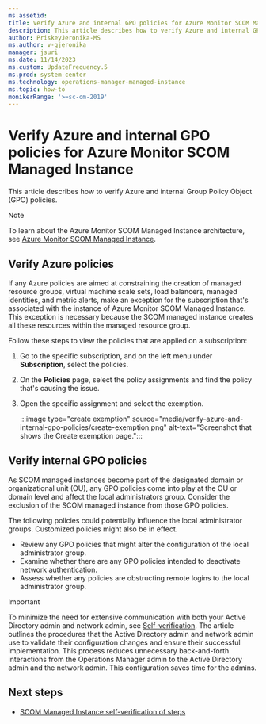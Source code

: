 ```yaml
---
ms.assetid: 
title: Verify Azure and internal GPO policies for Azure Monitor SCOM Managed Instance
description: This article describes how to verify Azure and internal GPO policies.
author: PriskeyJeronika-MS
ms.author: v-gjeronika
manager: jsuri
ms.date: 11/14/2023
ms.custom: UpdateFrequency.5
ms.prod: system-center
ms.technology: operations-manager-managed-instance
ms.topic: how-to
monikerRange: '>=sc-om-2019'
---
```


# Verify Azure and internal GPO policies for Azure Monitor SCOM Managed Instance

This article describes how to verify Azure and internal Group Policy Object (GPO) policies.

> [!NOTE]
> To learn about the Azure Monitor SCOM Managed Instance architecture, see [Azure Monitor SCOM Managed Instance](operations-manager-managed-instance-overview.md).

## Verify Azure policies

If any Azure policies are aimed at constraining the creation of managed resource groups, virtual machine scale sets, load balancers, managed identities, and metric alerts, make an exception for the subscription that's associated with the instance of Azure Monitor SCOM Managed Instance. This exception is necessary because the SCOM managed instance creates all these resources within the managed resource group.

Follow these steps to view the policies that are applied on a subscription:

1. Go to the specific subscription, and on the left menu under **Subscription**, select the policies.
1. On the **Policies** page, select the policy assignments and find the policy that's causing the issue.
1. Open the specific assignment and select the exemption.

   :::image type="create exemption" source="media/verify-azure-and-internal-gpo-policies/create-exemption.png" alt-text="Screenshot that shows the Create exemption page.":::

## Verify internal GPO policies

As SCOM managed instances become part of the designated domain or organizational unit (OU), any GPO policies come into play at the OU or domain level and affect the local administrators group. Consider the exclusion of the SCOM managed instance from those GPO policies.

The following policies could potentially influence the local administrator groups. Customized policies might also be in effect.

   - Review any GPO policies that might alter the configuration of the local administrator group.
   - Examine whether there are any GPO policies intended to deactivate network authentication.
   - Assess whether any policies are obstructing remote logins to the local administrator group.

> [!IMPORTANT]
> To minimize the need for extensive communication with both your Active Directory admin and network admin, see [Self-verification](scom-managed-instance-self-verification-of-steps.md). The article outlines the procedures that the Active Directory admin and network admin use to validate their configuration changes and ensure their successful implementation. This process reduces unnecessary back-and-forth interactions from the Operations Manager admin to the Active Directory admin and the network admin. This configuration saves time for the admins.

## Next steps

- [SCOM Managed Instance self-verification of steps](scom-managed-instance-self-verification-of-steps.md)